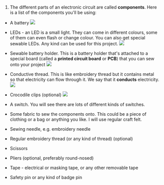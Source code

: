 1. The different parts of an electronic circuit are called **components**. Here is a list of the components you'll be using:
 * A battery ![](/assets/batteries_100_202_650.png) 
 
 * LEDs - an LED is a small light. They can come in different colours, some of them can even flash or change colour. You can also get special sewable LEDs. Any kind can be used for this project. ![](/assets/LEDs_mix_150_272_650.png)
 
 * Sewable battery holder. This is a battery holder that's attached to a special board (called a **printed circuit board** or **PCB**) that you can sew onto your project ![](/assets/battery_holders_150_196_650.png)
 
 * Conductive thread. This is like embroidery thread but it contains metal so that electricity can flow through it. We say that it **conducts** electricity. ![](/assets/thread_150_268_650.png)
 * Crocodile clips (optional) ![](/assets/crocs_300_328_650.png)
 * A switch. You will see there are lots of different kinds of switches.
 * Some fabric to sew the components onto. This could be a piece of clothing or a bag or anything you like. I will use regular craft felt.
 * Sewing needle, e.g. embroidery needle
 * Regular embroidery thread (or any kind of thread) (optional)
 * Scissors
 * Pliers (optional, preferably round-nosed)
 * Tape - electrical or masking tape, or any other removable tape
 * Safety pin or any kind of badge pin
 
